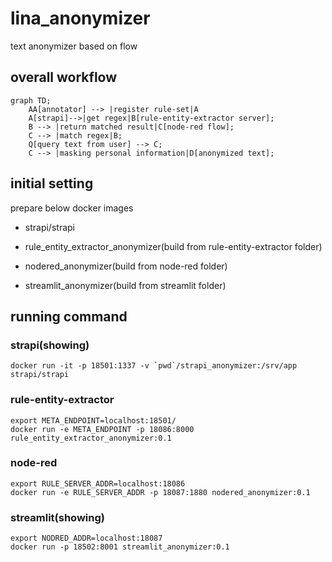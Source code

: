 # lina_anonymizer
text anonymizer based on flow

## overall workflow
```mermaid
graph TD;
    AA[annotator] --> |register rule-set|A
    A[strapi]-->|get regex|B[rule-entity-extractor server];
    B --> |return matched result|C[node-red flow];
    C --> |match regex|B;
    Q[query text from user] --> C;
    C --> |masking personal information|D[anonymized text];
```

## initial setting
prepare below docker images

- strapi/strapi

- rule_entity_extractor_anonymizer(build from rule-entity-extractor folder)

- nodered_anonymizer(build from node-red folder)

- streamlit_anonymizer(build from streamlit folder)

## running command

### strapi(showing)
	docker run -it -p 18501:1337 -v `pwd`/strapi_anonymizer:/srv/app strapi/strapi

### rule-entity-extractor
    export META_ENDPOINT=localhost:18501/
    docker run -e META_ENDPOINT -p 18086:8000 rule_entity_extractor_anonymizer:0.1 
    
### node-red
    export RULE_SERVER_ADDR=localhost:18086
    docker run -e RULE_SERVER_ADDR -p 18087:1880 nodered_anonymizer:0.1

### streamlit(showing)
    export NODRED_ADDR=localhost:18087
    docker run -p 18502:8001 streamlit_anonymizer:0.1

